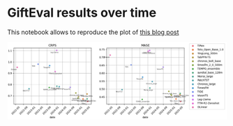# GiftEval results over time

This notebook allows to reproduce the plot of [this blog post](https://geoalgo.github.io/blog/)

![Result](performance_over_time.png)